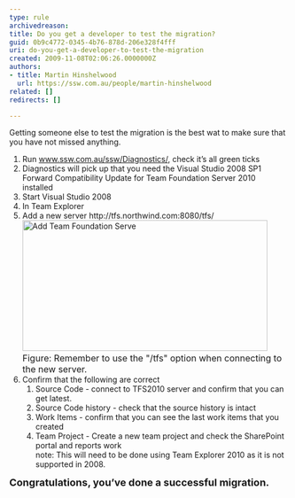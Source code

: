 ```yaml
---
type: rule
archivedreason: 
title: Do you get a developer to test the migration?
guid: 0b9c4772-0345-4b76-878d-206e328f4fff
uri: do-you-get-a-developer-to-test-the-migration
created: 2009-11-08T02:06:26.0000000Z
authors:
- title: Martin Hinshelwood
  url: https://ssw.com.au/people/martin-hinshelwood
related: []
redirects: []

---
```




  <p>Getting someone else to test the migration is the best wat to make sure that you have not missed anything.</p>
<ol>
    <li>Run <span><a shape="rect" href="http&#58;//www.ssw.com.au/ssw/Diagnostics/" target="_blank">www.ssw.com.au/ssw/Diagnostics/</a></span>, check it’s all green ticks </li>
    <li>Diagnostics will pick up that you need the Visual Studio 2008 SP1 Forward Compatibility Update for Team Foundation Server 2010 installed&#160; </li>
    <li>Start Visual Studio 2008 </li>
    <li>In Team Explorer </li>
    <li>Add a new server http&#58;//tfs.northwind.com&#58;8080/tfs/&#160;<br>
    <span><img style="width&#58;442px;height&#58;236px;" alt="Add Team Foundation Serve" src="/TFS/RulesToBetterTFS2010Migration/PublishingImages/AddTeamFoundationServer.png" /></span>&#160;<br>
    <font class="ms-rteCustom-FigureNormal" size="+0">Figure&#58; Remember to use the &quot;/tfs&quot; option when connecting to the new server.</font></li>
    <li><span>Confirm that the following are correct</span>
    <ol>
        <li><span>Source Code</span> - connect to TFS2010 server and confirm that you can get latest.</li>
        <li><span>Source Code history</span> - check that the source history is intact</li>
        <li><span>Work Items</span> - confirm that you can see the last work items that you created</li>
        <li><span>Team Project - Create a new team project and check the SharePoint portal and reports work<br>
        note&#58; This will need to be done using Team Explorer 2010 as it is not supported in 2008.</span> </li>
    </ol>
    </li>
</ol>
<div><strong><span style="font-size&#58;large;">Congratulations, you’ve done a successful migration.</span></strong><br>
</div>
<div><br>
</div>

<br><excerpt class='endintro'></excerpt><br>



